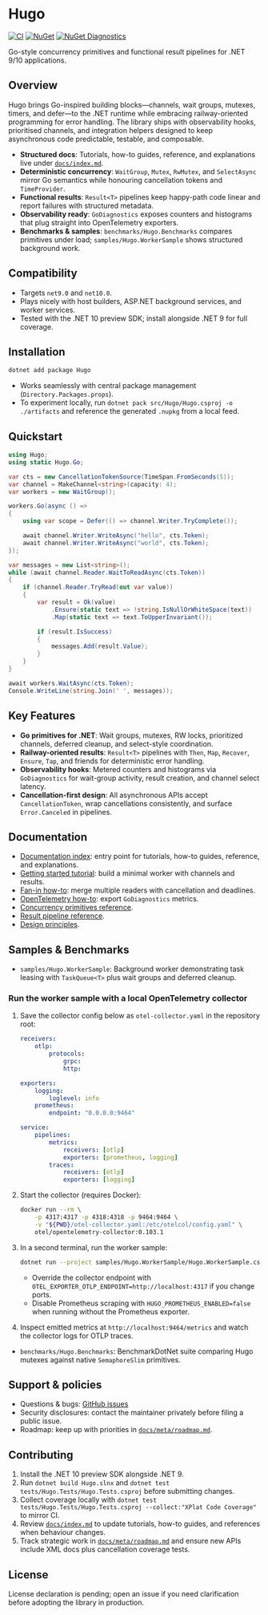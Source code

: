 # Hugo

[![CI](https://github.com/df49b9cd/Hugo/actions/workflows/ci.yml/badge.svg?branch=main)](https://github.com/df49b9cd/Hugo/actions/workflows/ci.yml)
[![NuGet](https://img.shields.io/nuget/v/Hugo.svg?logo=nuget)](https://www.nuget.org/packages/Hugo)
[![NuGet Diagnostics](https://img.shields.io/nuget/v/Hugo.Diagnostics.OpenTelemetry.svg?logo=nuget&label=Hugo.Diagnostics.OpenTelemetry)](https://www.nuget.org/packages/Hugo.Diagnostics.OpenTelemetry)

Go-style concurrency primitives and functional result pipelines for .NET 9/10 applications.

## Overview

Hugo brings Go-inspired building blocks—channels, wait groups, mutexes, timers, and defer—to the .NET runtime while embracing railway-oriented programming for error handling. The library ships with observability hooks, prioritised channels, and integration helpers designed to keep asynchronous code predictable, testable, and composable.

- **Structured docs**: Tutorials, how-to guides, reference, and explanations live under [`docs/index.md`](docs/index.md).
- **Deterministic concurrency**: `WaitGroup`, `Mutex`, `RwMutex`, and `SelectAsync` mirror Go semantics while honouring cancellation tokens and `TimeProvider`.
- **Functional results**: `Result<T>` pipelines keep happy-path code linear and report failures with structured metadata.
- **Observability ready**: `GoDiagnostics` exposes counters and histograms that plug straight into OpenTelemetry exporters.
- **Benchmarks & samples**: `benchmarks/Hugo.Benchmarks` compares primitives under load; `samples/Hugo.WorkerSample` shows structured background work.

## Compatibility

- Targets `net9.0` and `net10.0`.
- Plays nicely with host builders, ASP.NET background services, and worker services.
- Tested with the .NET 10 preview SDK; install alongside .NET 9 for full coverage.

## Installation

```bash
dotnet add package Hugo
```

- Works seamlessly with central package management (`Directory.Packages.props`).
- To experiment locally, run `dotnet pack src/Hugo/Hugo.csproj -o ./artifacts` and reference the generated `.nupkg` from a local feed.

## Quickstart

```csharp
using Hugo;
using static Hugo.Go;

var cts = new CancellationTokenSource(TimeSpan.FromSeconds(5));
var channel = MakeChannel<string>(capacity: 4);
var workers = new WaitGroup();

workers.Go(async () =>
{
    using var scope = Defer(() => channel.Writer.TryComplete());

    await channel.Writer.WriteAsync("hello", cts.Token);
    await channel.Writer.WriteAsync("world", cts.Token);
});

var messages = new List<string>();
while (await channel.Reader.WaitToReadAsync(cts.Token))
{
    if (channel.Reader.TryRead(out var value))
    {
        var result = Ok(value)
            .Ensure(static text => !string.IsNullOrWhiteSpace(text))
            .Map(static text => text.ToUpperInvariant());

        if (result.IsSuccess)
        {
            messages.Add(result.Value);
        }
    }
}

await workers.WaitAsync(cts.Token);
Console.WriteLine(string.Join(' ', messages));
```

## Key Features

- **Go primitives for .NET**: Wait groups, mutexes, RW locks, prioritized channels, deferred cleanup, and select-style coordination.
- **Railway-oriented results**: `Result<T>` pipelines with `Then`, `Map`, `Recover`, `Ensure`, `Tap`, and friends for deterministic error handling.
- **Observability hooks**: Metered counters and histograms via `GoDiagnostics` for wait-group activity, result creation, and channel select latency.
- **Cancellation-first design**: All asynchronous APIs accept `CancellationToken`, wrap cancellations consistently, and surface `Error.Canceled` in pipelines.

## Documentation

- [Documentation index](docs/index.md): entry point for tutorials, how-to guides, reference, and explanations.
- [Getting started tutorial](docs/tutorials/getting-started.md): build a minimal worker with channels and results.
- [Fan-in how-to](docs/how-to/fan-in-channels.md): merge multiple readers with cancellation and deadlines.
- [OpenTelemetry how-to](docs/how-to/observe-with-opentelemetry.md): export `GoDiagnostics` metrics.
- [Concurrency primitives reference](docs/reference/concurrency-primitives.md).
- [Result pipeline reference](docs/reference/result-pipelines.md).
- [Design principles](docs/explanation/design-principles.md).

## Samples & Benchmarks

- `samples/Hugo.WorkerSample`: Background worker demonstrating task leasing with `TaskQueue<T>` plus wait groups and deferred cleanup.

### Run the worker sample with a local OpenTelemetry collector

1. Save the collector config below as `otel-collector.yaml` in the repository root:

     ```yaml
     receivers:
         otlp:
             protocols:
                 grpc:
                 http:

     exporters:
         logging:
             loglevel: info
         prometheus:
             endpoint: "0.0.0.0:9464"

     service:
         pipelines:
             metrics:
                 receivers: [otlp]
                 exporters: [prometheus, logging]
             traces:
                 receivers: [otlp]
                 exporters: [logging]
     ```

2. Start the collector (requires Docker):

     ```bash
     docker run --rm \
         -p 4317:4317 -p 4318:4318 -p 9464:9464 \
         -v "${PWD}/otel-collector.yaml:/etc/otelcol/config.yaml" \
         otel/opentelemetry-collector:0.103.1
     ```

3. In a second terminal, run the worker sample:

     ```bash
     dotnet run --project samples/Hugo.WorkerSample/Hugo.WorkerSample.csproj
     ```

     - Override the collector endpoint with `OTEL_EXPORTER_OTLP_ENDPOINT=http://localhost:4317` if you change ports.
     - Disable Prometheus scraping with `HUGO_PROMETHEUS_ENABLED=false` when running without the Prometheus exporter.

4. Inspect emitted metrics at `http://localhost:9464/metrics` and watch the collector logs for OTLP traces.

- `benchmarks/Hugo.Benchmarks`: BenchmarkDotNet suite comparing Hugo mutexes against native `SemaphoreSlim` primitives.

## Support & policies

- Questions & bugs: [GitHub issues](https://github.com/df49b9cd/Hugo/issues)
- Security disclosures: contact the maintainer privately before filing a public issue.
- Roadmap: keep up with priorities in [`docs/meta/roadmap.md`](docs/meta/roadmap.md).

## Contributing

1. Install the .NET 10 preview SDK alongside .NET 9.
2. Run `dotnet build Hugo.slnx` and `dotnet test tests/Hugo.Tests/Hugo.Tests.csproj` before submitting changes.
3. Collect coverage locally with `dotnet test tests/Hugo.Tests/Hugo.Tests.csproj --collect:"XPlat Code Coverage"` to mirror CI.
4. Review [`docs/index.md`](docs/index.md) to update tutorials, how-to guides, and references when behaviour changes.
5. Track strategic work in [`docs/meta/roadmap.md`](docs/meta/roadmap.md) and ensure new APIs include XML docs plus cancellation coverage tests.

## License

License declaration is pending; open an issue if you need clarification before adopting the library in production.
